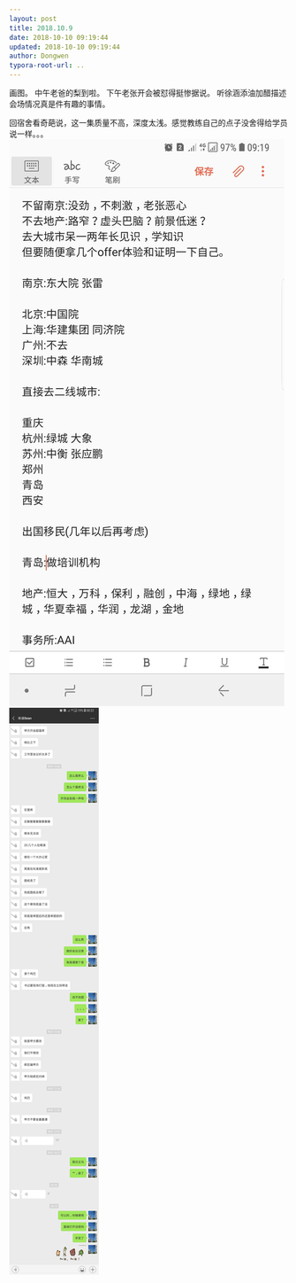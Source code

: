 ```yaml
---
layout: post
title: 2018.10.9
date: 2018-10-10 09:19:44
updated: 2018-10-10 09:19:44
author: Dongwen
typora-root-url: ..
---
```




画图。
中午老爸的梨到啦。
下午老张开会被怼得挺惨据说。
听徐涵添油加醋描述会场情况真是件有趣的事情。

回宿舍看奇葩说，这一集质量不高，深度太浅。感觉教练自己的点子没舍得给学员说一样。。。  ![](/img/in-post/x54634922.jpg)
![](/img/in-post/x54634925.jpg)
